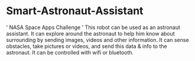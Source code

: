 # Smart-Astronaut-Assistant
' NASA Space Apps Challenge '
 This robot can be used as an astronaut assistant. It can explore around the astronaut to help him know about surrounding by sending images, videos and other information. It can sense obstacles, take pictures or videos,  and send this data &amp; info to the astronaut. It can be controlled with wifi or bluetooth.
 
 
